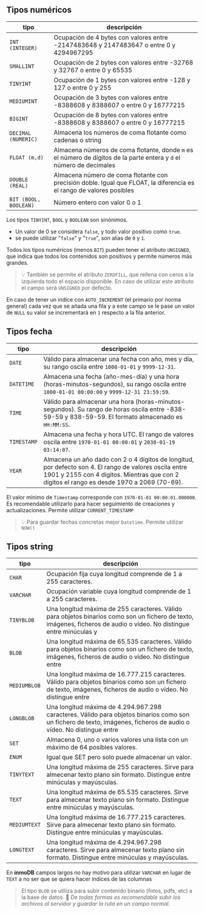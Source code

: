 ## Tipos numéricos

| **tipo**              | **descripción**                                                                                                       |
|-----------------------|-----------------------------------------------------------------------------------------------------------------------|
| `INT (INTEGER)`       | Ocupación de 4 bytes con valores entre -2147483648 y 2147483647 o entre 0 y 4294967295                                |
| `SMALLINT`            | Ocupación de 2 bytes con valores entre -32768 y 32767 o entre 0 y 65535                                               |
| `TINYINT`             | Ocupación de 1 bytes con valores entre -128 y 127 o entre 0 y 255                                                     |
| `MEDIUMINT`           | Ocupación de 3 bytes con valores entre -8388608 y 8388607 o entre 0 y 16777215                                        |
| `BIGINT`              | Ocupación de 8 bytes con valores entre -8388608 y 8388607 o entre 0 y 16777215                                        |
| `DECIMAL (NUMERIC)`   | Almacena los números de coma flotante como cadenas o string                                                           |
| `FLOAT (m,d)`         | Almacena números de coma flotante, donde `m` es el número de dígitos de la parte entera y `d` el número de decimales  |
| `DOUBLE (REAL)`       | Almacena número de coma flotante con precisión doble. Igual que FLOAT, la diferencia es el rango de valores posibles  |
| `BIT (BOOL, BOOLEAN)` | Número entero con valor 0 o 1                                                                                         |

Los tipos `TINYINT`, `BOOL` y `BOOLEAN` son sinónimos.
* ​Un valor de 0 se considera `false`, y todo valor positivo como `true`.
* se puede utilizar "`false`" y "`true`", son alias de `0` y `1`.

​Todos los tipos numéricos (menos `BIT`) pueden tener el atributo `UNSIGNED`, que indica que todos los contenidos son positivos y permite números más grandes.

> 💡 También se permite el atributo `ZEROFILL`, que rellena con ceros a la izquierda todo el espacio disponible. En caso de utilizar este atributo el campo será `UNSIGNED` por defecto.

En caso de tener un indice con `AUTO_INCREMENT` (el primario por norma general) cada vez que se añada una fila y a este campo se le pase un valor de `NULL` su valor se incrementará en `1` respecto a la fila anterior.

## Tipos fecha

| **tipo**              | **descripción**                                                                                                       |
|-----------------------|-----------------------------------------------------------------------------------------------------------------------|
| `DATE`                | Válido para almacenar una fecha con año, mes y día, su rango oscila entre  `1000-01-01` y `9999-12-31`.               |
| `DATETIME`            | Almacena una fecha (año-mes-día) y una hora (horas-minutos-segundos), su rango oscila entre  `1000-01-01 00:00:00` y `9999-12-31 23:59:59`. |
| `TIME`                | Válido para almacenar una hora (horas-minutos-segundos). Su rango de horas oscila entre -838-59-59 y 838-59-59. El formato almacenado es `HH:MM:SS`. |
| `TIMESTAMP`           | Almacena una fecha y hora UTC. El rango de valores oscila entre `1970-01-01 00:00:01` y `2038-01-19 03:14:07`.  |
| `YEAR`                | Almacena un año dado con 2 o 4 dígitos de longitud, por defecto son 4. El rango de valores oscila entre 1901 y 2155 con 4 dígitos. Mientras que con 2 dígitos el rango es desde 1970 a 2069  (70-69). |

El valor mínimo de `Timestamp` corresponde con `1970-01-01 00:00:01.000000`. Es recomendable utilizarlo para hacer seguimiento de creaciones y actualizaciones. Permite utilizar `CURRENT_TIMESTAMP`

> 💡 Para guardar fechas concretas mejor `Datetime`. Permite utilizar `NOW()`

## Tipos string

| **tipo**              | **descripción**                                                                                                       |
|-----------------------|-----------------------------------------------------------------------------------------------------------------------|
| `CHAR`                | Ocupación fija cuya longitud comprende de 1 a 255 caracteres.               |
| `VARCHAR`             | Ocupación variable cuya longitud comprende de 1 a 255 caracteres. |
| `TINYBLOB`            | Una longitud máxima de 255 caracteres. Válido para objetos binarios como son un fichero de texto, imágenes, ficheros de audio o vídeo. No distingue entre minúculas y  |mayúsculas.
| `BLOB`                | Una longitud máxima de 65.535 caracteres. Válido para objetos binarios como son un fichero de texto, imágenes, ficheros de audio o vídeo. No distingue entre  |minúculas y mayúsculas.
| `MEDIUMBLOB`          | Una longitud máxima de 16.777.215 caracteres. Válido para objetos binarios como son un fichero de texto, imágenes, ficheros de audio o vídeo. No distingue entre  |minúculas y mayúsculas.
| `LONGBLOB`            | Una longitud máxima de 4.294.967.298 caracteres. Válido para objetos binarios como son un fichero de texto, imágenes, ficheros de audio o vídeo. No distingue entre  |minúculas y mayúsculas.
| `SET`                 | Almacena 0, uno o varios valores una lista con un máximo de 64 posibles valores. |
| `ENUM`                | Igual que SET pero solo puede almacenar un valor. |
| `TINYTEXT`            | Una longitud máxima de 255 caracteres. Sirve para almecenar texto plano sin formato. Distingue entre minúculas y mayúsculas. |
| `TEXT`                | Una longitud máxima de 65.535 caracteres. Sirve para almecenar texto plano sin formato. Distingue entre minúculas y mayúsculas. |
| `MEDIUMTEXT`          | Una longitud máxima de 16.777.215 caracteres. Sirve para almecenar texto plano sin formato. Distingue entre minúculas y mayúsculas. |
| `LONGTEXT`            | Una longitud máxima de 4.294.967.298 caracteres. Sirve para almecenar texto plano sin formato. Distingue entre minúculas y mayúsculas. |

En **inmoDB** campos largos no hay motivo para utilizar `VARCHAR` en lugar de `TEXT` a no ser que se quiera hacer indices de las columnas

> El tipo `BLOB` se utiliza para subir contenido binario (fotos, pdfs, etc) a la base de datos. 👼 _De todas formas es recomendable subir los archivos al servidor y guardar la ruta en un campo normal._